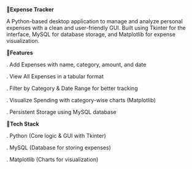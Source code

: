 🔗**Expense Tracker**

A Python-based desktop application to manage and analyze personal expenses with a clean and user-friendly GUI. Built using Tkinter for the interface, MySQL for database storage, and Matplotlib for expense visualization.


 🔗**Features**

  . Add Expenses with name, category, amount, and date

  . View All Expenses in a tabular format

  . Filter by Category & Date Range for better tracking

  . Visualize Spending with category-wise charts (Matplotlib)

  . Persistent Storage using MySQL database



🔗**Tech Stack**

 . Python (Core logic & GUI with Tkinter)

 . MySQL (Database for storing expenses)

 . Matplotlib (Charts for visualization)





 






 
